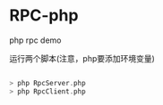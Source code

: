 # RPC-php
php rpc demo



运行两个脚本(注意，php要添加环境变量)

```php

> php RpcServer.php
> php RpcClient.php

```